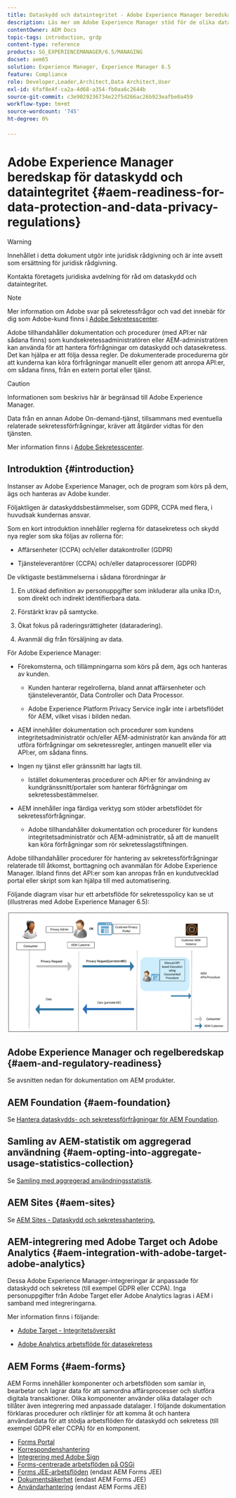 ```yaml
---
title: Dataskydd och dataintegritet - Adobe Experience Manager beredskap
description: Läs mer om Adobe Experience Manager stöd för de olika dataskydds- och datasekretessreglerna. Den innehåller EU:s allmänna dataskyddsförordning (GDPR), Kaliforniens konsumentintegritetslag (Consumer Privacy Act) och hur man följer den när man genomför ett nytt AEM-projekt.
contentOwner: AEM Docs
topic-tags: introduction, grdp
content-type: reference
products: SG_EXPERIENCEMANAGER/6.5/MANAGING
docset: aem65
solution: Experience Manager, Experience Manager 6.5
feature: Compliance
role: Developer,Leader,Architect,Data Architect,User
exl-id: 6faf8e4f-ca2a-4d68-a354-fb0aa6c2644b
source-git-commit: c3e9029236734e22f5d266ac26b923eafbe0a459
workflow-type: tm+mt
source-wordcount: '745'
ht-degree: 0%

---
```


# Adobe Experience Manager beredskap för dataskydd och dataintegritet {#aem-readiness-for-data-protection-and-data-privacy-regulations}

>[!WARNING]
>
>Innehållet i detta dokument utgör inte juridisk rådgivning och är inte avsett som ersättning för juridisk rådgivning.
>
>Kontakta företagets juridiska avdelning för råd om dataskydd och dataintegritet.

>[!NOTE]
>
>Mer information om Adobe svar på sekretessfrågor och vad det innebär för dig som Adobe-kund finns i [Adobe Sekretesscenter](https://www.adobe.com/privacy.html).

Adobe tillhandahåller dokumentation och procedurer (med API:er när sådana finns) som kundsekretessadministratören eller AEM-administratören kan använda för att hantera förfrågningar om dataskydd och datasekretess. Det kan hjälpa er att följa dessa regler. De dokumenterade procedurerna gör att kunderna kan köra förfrågningar manuellt eller genom att anropa API:er, om sådana finns, från en extern portal eller tjänst.

>[!CAUTION]
>
>Informationen som beskrivs här är begränsad till Adobe Experience Manager.
>
>Data från en annan Adobe On-demand-tjänst, tillsammans med eventuella relaterade sekretessförfrågningar, kräver att åtgärder vidtas för den tjänsten.
>
>Mer information finns i [Adobe Sekretesscenter](https://www.adobe.com/privacy.html).

## Introduktion {#introduction}

Instanser av Adobe Experience Manager, och de program som körs på dem, ägs och hanteras av Adobe kunder.

Följaktligen är dataskyddsbestämmelser, som GDPR, CCPA med flera, i huvudsak kundernas ansvar.

Som en kort introduktion innehåller reglerna för datasekretess och skydd nya regler som ska följas av rollerna för:

* Affärsenheter (CCPA) och/eller datakontroller (GDPR)

* Tjänsteleverantörer (CCPA) och/eller dataprocessorer (GDPR)

De viktigaste bestämmelserna i sådana förordningar är

1. En utökad definition av personuppgifter som inkluderar alla unika ID:n, som direkt och indirekt identifierbara data.

2. Förstärkt krav på samtycke.

3. Ökat fokus på raderingsrättigheter (dataradering).

4. Avanmäl dig från försäljning av data.

För Adobe Experience Manager:

* Förekomsterna, och tillämpningarna som körs på dem, ägs och hanteras av kunden.

   * Kunden hanterar regelrollerna, bland annat affärsenheter och tjänsteleverantör, Data Controller och Data Processor.

   * Adobe Experience Platform Privacy Service ingår inte i arbetsflödet för AEM, vilket visas i bilden nedan.

* AEM innehåller dokumentation och procedurer som kundens integritetsadministratör och/eller AEM-administratör kan använda för att utföra förfrågningar om sekretessregler, antingen manuellt eller via API:er, om sådana finns.

* Ingen ny tjänst eller gränssnitt har lagts till.

   * Istället dokumenteras procedurer och API:er för användning av kundgränssnitt/portaler som hanterar förfrågningar om sekretessbestämmelser.

* AEM innehåller inga färdiga verktyg som stöder arbetsflödet för sekretessförfrågningar.

   * Adobe tillhandahåller dokumentation och procedurer för kundens integritetsadministratör och AEM-administratör, så att de manuellt kan köra förfrågningar som rör sekretesslagstiftningen.

Adobe tillhandahåller procedurer för hantering av sekretessförfrågningar relaterade till åtkomst, borttagning och avanmälan för Adobe Experience Manager. Ibland finns det API:er som kan anropas från en kundutvecklad portal eller skript som kan hjälpa till med automatisering.

Följande diagram visar hur ett arbetsflöde för sekretesspolicy kan se ut (illustreras med Adobe Experience Manager 6.5):

![Dataskydd och sekretess](assets/data-protection-and-privacy-01.png)

## Adobe Experience Manager och regelberedskap {#aem-and-regulatory-readiness}

Se avsnitten nedan för dokumentation om AEM produkter.

## AEM Foundation {#aem-foundation}

Se [Hantera dataskydds- och sekretessförfrågningar för AEM Foundation](/help/sites-administering/handling-gdpr-requests-for-aem-platform.md).

## Samling av AEM-statistik om aggregerad användning {#aem-opting-into-aggregate-usage-statistics-collection}

Se [Samling med aggregerad användningsstatistik](/help/sites-deploying/opt-in-aggregated-usage-statistics.md).

## AEM Sites {#aem-sites}

Se [AEM Sites - Dataskydd och sekretesshantering.](/help/sites-administering/gdpr-compliance-sites.md)

## AEM-integrering med Adobe Target och Adobe Analytics {#aem-integration-with-adobe-target-adobe-analytics}

Dessa Adobe Experience Manager-integreringar är anpassade för dataskydd och sekretess (till exempel GDPR eller CCPA). Inga personuppgifter från Adobe Target eller Adobe Analytics lagras i AEM i samband med integreringarna.

Mer information finns i följande:

* [Adobe Target - Integritetsöversikt](https://developer.adobe.com/target/before-implement/privacy/cmp-privacy-and-general-data-protection-regulation/?lang=en)

* [Adobe Analytics arbetsflöde för datasekretess](https://experienceleague.adobe.com/docs/analytics/admin/admin-tools/data-governance/an-gdpr-workflow.html)

## AEM Forms {#aem-forms}

AEM Forms innehåller komponenter och arbetsflöden som samlar in, bearbetar och lagrar data för att samordna affärsprocesser och slutföra digitala transaktioner. Olika komponenter använder olika datalager och tillåter även integrering med anpassade datalager. I följande dokumentation förklaras procedurer och riktlinjer för att komma åt och hantera användardata för att stödja arbetsflöden för dataskydd och sekretess (till exempel GDPR eller CCPA) för en komponent.

* [Forms Portal](/help/forms/using/forms-portal-handling-user-data.md)
* [Korrespondenshantering](/help/forms/using/correspondence-management-handling-user-data.md)
* [Integrering med Adobe Sign](/help/forms/using/integration-adobe-sign-handling-user-data.md)
* [Forms-centrerade arbetsflöden på OSGi](/help/forms/using/forms-workflow-osgi-handling-user-data.md)
* [Forms JEE-arbetsflöden](/help/forms/using/forms-workflow-jee-handling-user-data.md) (endast AEM Forms JEE)
* [Dokumentsäkerhet](/help/forms/using/document-security-handling-user-data.md) (endast AEM Forms JEE)
* [Användarhantering](/help/forms/using/user-management-handling-user-data.md) (endast AEM Forms JEE)

